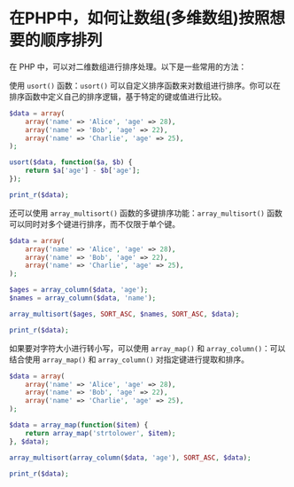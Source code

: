 # 在PHP中，如何让数组(多维数组)按照想要的顺序排列

在 PHP 中，可以对二维数组进行排序处理。以下是一些常用的方法：

使用 `usort()` 函数：`usort()` 可以自定义排序函数来对数组进行排序。你可以在排序函数中定义自己的排序逻辑，基于特定的键或值进行比较。

```php
$data = array(
    array('name' => 'Alice', 'age' => 28),
    array('name' => 'Bob', 'age' => 22),
    array('name' => 'Charlie', 'age' => 25),
);

usort($data, function($a, $b) {
    return $a['age'] - $b['age'];
});

print_r($data);
```

还可以使用 `array_multisort()` 函数的多键排序功能：`array_multisort()` 函数可以同时对多个键进行排序，而不仅限于单个键。

```php
$data = array(
    array('name' => 'Alice', 'age' => 28),
    array('name' => 'Bob', 'age' => 22),
    array('name' => 'Charlie', 'age' => 25),
);

$ages = array_column($data, 'age');
$names = array_column($data, 'name');

array_multisort($ages, SORT_ASC, $names, SORT_ASC, $data);

print_r($data);
```

如果要对字符大小进行转小写，可以使用 `array_map()` 和 `array_column()`：可以结合使用 `array_map()` 和 `array_column()` 对指定键进行提取和排序。

```php
$data = array(
    array('name' => 'Alice', 'age' => 28),
    array('name' => 'Bob', 'age' => 22),
    array('name' => 'Charlie', 'age' => 25),
);

$data = array_map(function($item) {
    return array_map('strtolower', $item);
}, $data);

array_multisort(array_column($data, 'age'), SORT_ASC, $data);

print_r($data);
```

